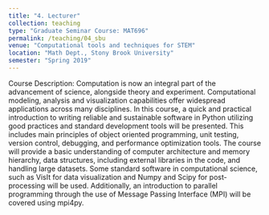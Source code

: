 ```yaml
---
title: "4. Lecturer"
collection: teaching
type: "Graduate Seminar Course: MAT696"
permalink: /teaching/04_sbu
venue: "Computational tools and techniques for STEM"
location: "Math Dept., Stony Brook University"
semester: "Spring 2019"
---
```


Course Description: Computation is now an integral part of the advancement of science, alongside theory and experiment. Computational modeling, analysis and visualization capabilities offer widespread applications across many disciplines. In this course, a quick and practical introduction to writing reliable and sustainable software in Python utilizing good practices and standard development tools will be presented. This includes main principles of object oriented programming, unit testing, version control, debugging, and performance optimization tools. The course will provide a basic understanding of computer architecture and memory hierarchy, data structures, including external libraries in the code, and handling large datasets. Some standard software in computational science, such as VisIt for data visualization and Numpy and Scipy for post-processing will be used. Additionally, an introduction to parallel programming through the use of Message Passing Interface (MPI) will be covered using mpi4py.

